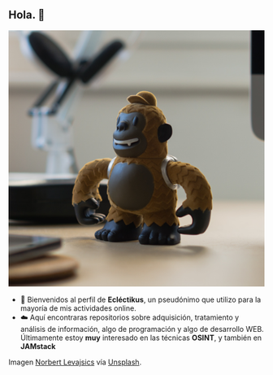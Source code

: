 ## Hola. 👋

![GitHub de Ecléctikus](https://github.com/Eclectikus/Eclectikus/blob/main/img/Eclectikus.png)

- :monkey: Bienvenidos al perfil de **Ecléctikus**, un pseudónimo que utilizo para la mayoría de mis actividades online.
- :cloud: Aquí encontraras repositorios sobre adquisición, tratamiento y análisis de información, algo de programación y algo de desarrollo WEB. Últimamente estoy **muy** interesado en las técnicas **OSINT**, y también en **JAMstack**

Imagen [Norbert Levajsics](https://unsplash.com/@levajsics?utm_source=unsplash&amp;utm_medium=referral&amp;utm_content=creditCopyText) vía [Unsplash](https://unsplash.com/s/photos/chimps?utm_source=unsplash&amp;utm_medium=referral&amp;utm_content=creditCopyText).

<!--
**Eclectikus/Eclectikus** is a ✨ _special_ ✨ repository because its `README.md` (this file) appears on your GitHub profile.

Here are some ideas to get you started:

- 🔭 I’m currently working on ...
- 🌱 I’m currently learning ...
- 👯 I’m looking to collaborate on ...
- 🤔 I’m looking for help with ...
- 💬 Ask me about ...
- 📫 How to reach me: ...
- 😄 Pronouns: ...
- ⚡ Fun fact: ...
-->
